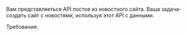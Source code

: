Вам представляеться APİ постов из новостного сайта. Ваша задача- создать сайт с новостями, используя этот APİ c данными. 

Требования:

